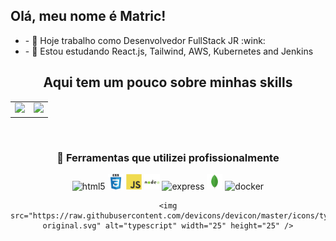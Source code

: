<h2>Olá, meu nome é <bold>Matric</bold>!</h2>
<ul>
    <li>- 🔭 Hoje trabalho como Desenvolvedor FullStack JR :wink:</li>
    <li>- 🌱 Estou estudando React.js, Tailwind, AWS, Kubernetes and Jenkins</li>
</ul>

<div align="center"> 

<h2>Aqui tem um pouco sobre minhas skills</h2>
    
<table>
    <tr>
        <td><img src="https://github-readme-stats.vercel.app/api?username=matricbts&show_icons=true&count_private=true"></td>
        <td><img src="https://github-readme-stats.vercel.app/api/top-langs/?username=matricbts&layout=compact&hide=perl,c"</td>
    </tr>
</table>

    
<br />


<h3>🚀 Ferramentas que utilizei profissionalmente</h3>



<img src="https://cdn.jsdelivr.net/gh/devicons/devicon/icons/html5/html5-original-wordmark.svg" alt="html5" width="25" height="25"/>

          
<img src="https://raw.githubusercontent.com/devicons/devicon/master/icons/css3/css3-original-wordmark.svg" alt="css3" width="25" height="25" />
<img src="https://raw.githubusercontent.com/devicons/devicon/master/icons/javascript/javascript-original.svg" alt="javascript" width="25" height="25" />
<img src="https://raw.githubusercontent.com/devicons/devicon/master/icons/nodejs/nodejs-original-wordmark.svg" alt="nodejs" width="25" height="25" />
<img src="https://cdn.jsdelivr.net/gh/devicons/devicon/icons/express/express-original-wordmark.svg" alt="express" width="25" height="25"/>
<img src="https://raw.githubusercontent.com/devicons/devicon/master/icons/mongodb/mongodb-original.svg" alt="mongodb" width="25" height="25" />
<img src="https://cdn.jsdelivr.net/gh/devicons/devicon/icons/docker/docker-original-wordmark.svg" alt="docker" width="25" height="25"/>


    <img src="https://raw.githubusercontent.com/devicons/devicon/master/icons/typescript/typescript-original.svg" alt="typescript" width="25" height="25" />
<br />

